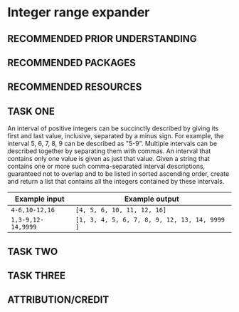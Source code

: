 # Integer range expander

## RECOMMENDED PRIOR UNDERSTANDING

## RECOMMENDED PACKAGES

## RECOMMENDED RESOURCES

## TASK ONE

An interval of positive integers can be succinctly described by giving its first and last value,
inclusive, separated by a minus sign. For example, the interval 5, 6, 7, 8, 9 can be described as
"5-9". Multiple intervals can be described together by separating them with commas. An interval
that contains only one value is given as just that value. Given a string that contains one or more such
comma-separated interval descriptions, guaranteed not to overlap and to be listed in sorted
ascending order, create and return a list that contains all the integers contained by these intervals.

| Example input                         | Example output                        |
| ------------------------------------- | ------------------------------------- |
| `4-6,10-12,16` | `[4, 5, 6, 10, 11, 12, 16]` |
| `1,3-9,12-14,9999` | `[1, 3, 4, 5, 6, 7, 8, 9, 12, 13, 14, 9999 ]` |

## TASK TWO

## TASK THREE

## ATTRIBUTION/CREDIT


